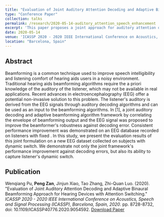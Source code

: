 ```yaml
---
title: "Evaluation of Joint Auditory Attention Decoding and Adaptive Binaural Beamforming Approach for Hearing Devices with Attention Switching"
type: "Conference Paper"
collection: talks
permalink: /research/2020-05-14-auditory_attention_speech_enhancement
excerpt: 'This paper proposes a joint approach for auditory attention detection and speech enhancement.'
date: 2020-05-14
venue: 'ICASSP 2020 - 2020 IEEE International Conference on Acoustics, Speech and Signal Processing (ICASSP)'
location: "Barcelona, Spain"
---
```


Abstract
------
Beamforming is a common technique used to improve speech intelligibility and listening comfort of hearing aids users in a noisy environment. Traditional hearing aids beamforming algorithms require the a priori knowledge of the auditory of the listener, which may not be available in real applications. Recent advances in electroencephalography (EEG) offer a potential non-invasive solution to this problem. The listener's auditory is derived from the EEG signals through auditory decoding algorithms and can be used as an input to the beamforming algorithms. In [1], a joint auditory decoding and adaptive beamforming algorithm framework by correlating the envelope of beamforming output and the EEG signal was proposed to improve the beamformer's robustness against decoding error. Consistent performance improvement was demonstrated on an EEG database recorded on listeners with fixed . In this study, we present the evaluation results of this joint formulation on a new EEG dataset collected on subjects with dynamic switch. We demonstrate not only the joint framework's performance improvement against decoding errors, but also its ability to capture listener's dynamic switch.

Publication
------
Wenqiang Pu, **Peng Zan**, Jinjun Xiao, Tao Zhang, Zhi-Quan Luo. (2020). &quot;Evaluation of Joint Auditory Attention Decoding and Adaptive Binaural Beamforming Approach for Hearing Devices with Attention Switching.&quot; <i>ICASSP 2020 - 2020 IEEE International Conference on Acoustics, Speech and Signal Processing (ICASSP), Barcelona, Spain, 2020</i>. pp. 8728-8732, doi: 10.1109/ICASSP40776.2020.9054592. [Download Paper](http://pzan.io/files/auditory_attention_speech_enhancement.pdf)
